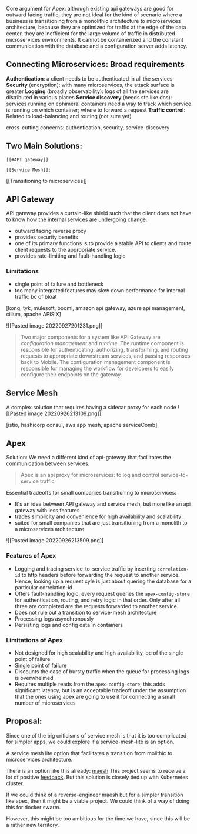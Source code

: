 Core argument for Apex: although existing api gateways are good for outward facing traffic, they are not ideal for the kind of scenario where a business is transitioning from a monolithic architecture to microservices architecture, because they are optimized for traffic at the edge of the data center, they are inefficient for the large volume of traffic in distributed microservices environments. It cannot be containerized and the constant communication with the database and a configuration server adds latency. 

## Connecting Microservices: Broad requirements
__Authentication__: a client needs to be authenticated in all the services
__Security__ (encryption): with many microservices, the attack surface is greater
__Logging__ (broadly observability): logs of all the services are distributed in various places
__Service discovery__ (needs sth like dns): services running on ephimeral containers need a way to track which service is running on which container; where to forward a request
__Traffic control__: Related to load-balancing and routing (not sure yet)

cross-cutting concerns: authentication, security, service-discovery

## Two Main Solutions:
	[[#API gateway]]                               
	
	[[Service Mesh]]:

[[Transitioning to microservices]]

## API Gateway
API gateway provides a curtain-like shield such that the client does not have to know how the internal services are undergoing change.

- outward facing reverse proxy
- provides security benefits
- one of its primary functions is to provide a stable API to clients and route client requests to the appropriate service.
- provides rate-limiting and fault-handling logic

### Limitations
- single point of failure and bottleneck
- too many integrated features may slow down performance for internal traffic bc of bloat

[kong, tyk, mulesoft, boomi, amazon api gateway, azure api management, cilium, apache APISIX]

![[Pasted image 20220927201231.png]]

> Two major components for a system like API Gateway are _configuration management_ and _runtime_. The runtime component is responsible for authenticating, authorizing, transforming, and routing requests to appropriate downstream services, and passing responses back to Mobile. The configuration management component is responsible for managing the workflow for developers to easily configure their endpoints on the gateway.

## Service Mesh
A complex solution that requires having a sidecar proxy for each node
![[Pasted image 20220926213109.png]]

[istio, hashicorp consul, aws app mesh, apache serviceComb]

## Apex
Solution: We need a different kind of api-gateway that facilitates the communication between services.

> Apex is an api proxy for microservices: to log and control service-to-service traffic

Essential tradeoffs for small companies transitioning to microservices:
- It's an idea between API gateway and service mesh, but more like an api gateway with less features
- trades simplicity and convenience for high availability and scalability
- suited for small companies that are just transitioning from a monolith to a microservices architecture

![[Pasted image 20220926213509.png]]

### Features of Apex
- Logging and tracing service-to-service traffic by inserting `correlation-id` to http headers before forwarding the request to another service. Hence, looking up a request cyle is just about quering the database for a particular correlation-id
- Offers fault-handling logic: every request queries the `apex-config-store` for authentication, routing, and retry logic in that order. Only after all three are completed are the requests forwarded to another service.
-  Does not rule out a transition to service-mesh architecture
- Processing logs asynchronously
- Persisting logs and config data in containers

### Limitations of Apex
- Not designed for high scalability and high availability, bc of the single point of failure
- Single point of failure
- Discounts the case of bursty traffic when the queue for processing logs is overwhelmed
- Requires multiple reads from the `apex-config-store`; this adds significant latency, but is an acceptable tradeoff under the assumption that the ones using apex are going to use it for connecting a small number of microservices

## Proposal:

Since one of the big criticisms of service mesh is that it is too complicated for simpler apps, we could explore if a service-mesh-lite is an option.

A service mesh lite option that facilitates a transition from molithic to microservices architecture.

There is an option like this already: [maesh](https://traefik.io/blog/announcing-maesh-a-lightweight-and-simpler-service-mesh-made-by-the-traefik-team-cb866edc6f29/) This project seems to receive a lot of positive [feedback](https://news.ycombinator.com/item?id=20876754). But this solution is closely tied up with Kubernetes cluster.

If we could think of a reverse-engineer maesh but for a simpler transition like apex, then it might be a viable project. We could think of a way of doing this for docker swarm.

However, this might be too ambitious for the time we have, since this will be a rather new territory.